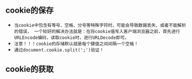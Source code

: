 ## cookie的保存
* `当cookie中包含有等号、空格、分号等特殊字符时，可能会导致数据丢失、或者不能解析的错误，
  一个较好的解决办法就是：在将cookie值写入客户端浏览器之前，首先进行URLEncode编码，读取cookie时，进行URLDecode即可。`
* `注意！！！cookie的存储默认就是每个键值之间间隔一个空格！`
* `通过document.cookie.split(';')验证！`

## cookie的获取
```js

```
